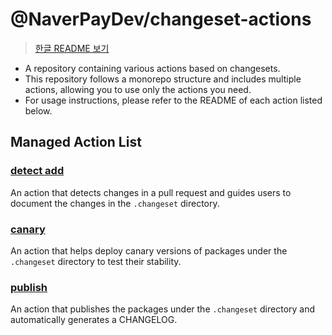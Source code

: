 # @NaverPayDev/changeset-actions

> [한글 README 보기](./README.ko.md)

- A repository containing various actions based on changesets.
- This repository follows a monorepo structure and includes multiple actions, allowing you to use only the actions you need.
- For usage instructions, please refer to the README of each action listed below.

## Managed Action List

### [detect add](./detect-add/README.md)

An action that detects changes in a pull request and guides users to document the changes in the `.changeset` directory.

### [canary](./canary-publish/README.md)

An action that helps deploy canary versions of packages under the `.changeset` directory to test their stability.

### [publish](./publish/README.md)

An action that publishes the packages under the `.changeset` directory and automatically generates a CHANGELOG.
